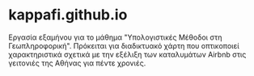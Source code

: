 # kappafi.github.io
Εργασία εξαμήνου για το μάθημα "Υπολογιστικές Μέθοδοι στη Γεωπληροφορική". Πρόκειται για διαδικτυακό χάρτη που οπτικοποιεί χαρακτηριστικά σχετικά με την εξέλιξη των καταλυμάτων Airbnb στις γειτονιές της Αθήνας για πέντε χρονιές.
